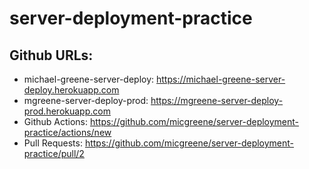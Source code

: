 # server-deployment-practice

## Github URLs:
+ michael-greene-server-deploy: https://michael-greene-server-deploy.herokuapp.com
+ mgreene-server-deploy-prod: https://mgreene-server-deploy-prod.herokuapp.com
+ Github Actions: https://github.com/micgreene/server-deployment-practice/actions/new
+ Pull Requests: https://github.com/micgreene/server-deployment-practice/pull/2
